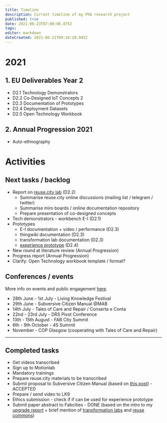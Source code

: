 ```yaml
---
title: Timeline
description: Current timeline of my PhD research project
published: true
date: 2021-06-23T07:00:06.875Z
tags: 
editor: markdown
dateCreated: 2021-06-21T09:34:28.945Z
---
```


# 2021

## 1. EU Deliverables Year 2

- D2.1 Technology Demonstrators
- D2.2 Co-Designed IoT Concepts 2
- D2.3 Documentation of Prototypes
- D2.4 Deployment Datasets
- D2.5 Open Technology Workbook

## 2. Annual Progression 2021

- Auto-ethnography

# Activities

## Next tasks / backlog

 - Report on [reuse.city lab](/opendott/studies/reuse-city-lab) (D2.2)
   - Summarise reuse.city online discussions (mailing list / telegram / twitter)
   - Summarise miro boards / online documentation repository
   - Prepare presentation of co-designed concepts
 - Tech demonstrators - workbench E-I (D2.1)
 - Prototypes
    - E-I documentation + video / performance (D2.3)
    - thingwiki documentation (D2.3)
    - transformation lab documentation (D2.3)
    - [experience prototype](/opendott/studies/experience-prototype) (D2.4)
 - New round at literature review (Annual Progression)
 - Progress report (Annual Progression)
 - Clarify: Open Technology workbook template / format?

## Conferences / events

More info on events and public engagement [here](/opendott/public-engagement).

 - 28th June - 1st July - Living Knowledge Festival
 - 29th June - Subversive Citizen Manual @MAB
 - 14th July - Tales of Care and Repair / Conserta e Conta
 - 22nd - 23rd July - DRS Pivot Conference
 - 13th - 15th August - FAB City Summit
 - 6th - 9th October - 4S Summit
 - November - COP Glasgow (cooperating with Tales of Care and Repair)

---

## Completed tasks

- Get videos transcribed
- Sign up to Motionlab
- Mandatory trainings
- Prepare reuse.city materials to be transcribed
- Submit proposal to Subversive Citizen Manual (based on [this post](https://is.efeefe.me/opendott/interim)) - ACCEPTED
- Prepare / send video to LK9
- Ethics submission - check if if can be used for experience prototype
- Submit paper abstract to Fabcities - DONE (based on the intro to my [upgrade report](https://is.efeefe.me/opendott/upgrade) + brief mention of [transformation labs](https://is.efeefe.me/concepts/transformation-lab) and [reuse commons](https://is.efeefe.me/concepts/reuse-commons))

